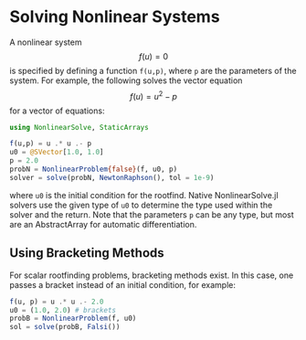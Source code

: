# Solving Nonlinear Systems

A nonlinear system $$f(u) = 0$$ is specified by defining a function `f(u,p)`,
where `p` are the parameters of the system. For example, the following solves
the vector equation $$f(u) = u^2 - p$$ for a vector of equations:

```julia
using NonlinearSolve, StaticArrays

f(u,p) = u .* u .- p
u0 = @SVector[1.0, 1.0]
p = 2.0
probN = NonlinearProblem{false}(f, u0, p)
solver = solve(probN, NewtonRaphson(), tol = 1e-9)
```

where `u0` is the initial condition for the rootfind. Native NonlinearSolve.jl
solvers use the given type of `u0` to determine the type used within the solver
and the return. Note that the parameters `p` can be any type, but most are an
AbstractArray for automatic differentiation.

## Using Bracketing Methods

For scalar rootfinding problems, bracketing methods exist. In this case, one passes
a bracket instead of an initial condition, for example:

```julia
f(u, p) = u .* u .- 2.0
u0 = (1.0, 2.0) # brackets
probB = NonlinearProblem(f, u0)
sol = solve(probB, Falsi())
```
